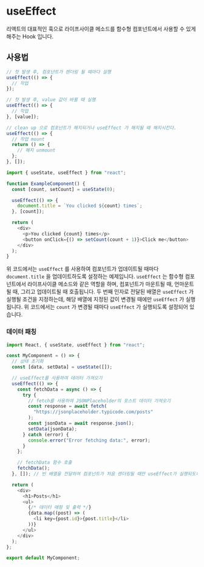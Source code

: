 # useEffect

리액트의 대표적인 훅으로 라이프사이클 메소드를 함수형 컴포넌트에서 사용할 수 있게 해주는 Hook 입니다.

## 사용법

```jsx
// 첫 발생 후, 컴포넌트가 렌더링 될 때마다 실행
useEffect(() => {
  // 작업
});

// 첫 발생 후, value 값이 바뀔 때 실행
useEffect(() => {
  // 작업
}, [value]);

// clean up 으로 컴포넌트가 해지되거나 useEffect 가 해지될 때 해지시킨다.
useEffect(() => {
  // 작업 mount
  return () => {
    // 해지 unmount
  };
}, []);
```

```js
import { useState, useEffect } from "react";

function ExampleComponent() {
  const [count, setCount] = useState(0);

  useEffect(() => {
    document.title = `You clicked ${count} times`;
  }, [count]);

  return (
    <div>
      <p>You clicked {count} times</p>
      <button onClick={() => setCount(count + 1)}>Click me</button>
    </div>
  );
}
```

위 코드에서는 `useEffect` 를 사용하여 컴포넌트가 업데이트될 때마다 `document.title` 을 업데이트하도록 설정하는 예제입니다. `useEffect` 는 함수형 컴포넌트에서 라이프사이클 메소드와 같은 역할을 하며, 컴포넌트가 마운트될 때, 언마운트될 때, 그리고 업데이트될 때 호출됩니다. 두 번째 인자로 전달된 배열은 `useEffect` 가 실행될 조건을 지정하는데, 해당 배열에 지정된 값이 변경될 때에만 `useEffect` 가 실행됩니다. 위 코드에서는 `count` 가 변경될 때마다 `useEffect` 가 실행되도록 설정되어 있습니다.

### 데이터 패칭

```js
import React, { useState, useEffect } from "react";

const MyComponent = () => {
  // 상태 초기화
  const [data, setData] = useState([]);

  // useEffect를 사용하여 데이터 가져오기
  useEffect(() => {
    const fetchData = async () => {
      try {
        // fetch를 사용하여 JSONPlaceholder의 포스트 데이터 가져오기
        const response = await fetch(
          "https://jsonplaceholder.typicode.com/posts"
        );
        const jsonData = await response.json();
        setData(jsonData);
      } catch (error) {
        console.error("Error fetching data:", error);
      }
    };

    // fetchData 함수 호출
    fetchData();
  }, []); // 빈 배열을 전달하여 컴포넌트가 처음 렌더링될 때만 useEffect가 실행되도록 함

  return (
    <div>
      <h1>Posts</h1>
      <ul>
        {/* 데이터 매핑 및 출력 */}
        {data.map((post) => (
          <li key={post.id}>{post.title}</li>
        ))}
      </ul>
    </div>
  );
};

export default MyComponent;
```
